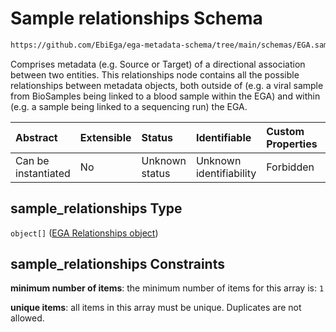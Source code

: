 # Sample relationships Schema

```txt
https://github.com/EbiEga/ega-metadata-schema/tree/main/schemas/EGA.sample.json#/properties/sample_relationships
```

Comprises metadata (e.g. Source or Target) of a directional association between two entities. This relationships node contains all the possible relationships between metadata objects, both outside of (e.g. a viral sample from BioSamples being linked to a blood sample within the EGA) and within (e.g. a sample being linked to a sequencing run) the EGA.

| Abstract            | Extensible | Status         | Identifiable            | Custom Properties | Additional Properties | Access Restrictions | Defined In                                                                   |
| :------------------ | :--------- | :------------- | :---------------------- | :---------------- | :-------------------- | :------------------ | :--------------------------------------------------------------------------- |
| Can be instantiated | No         | Unknown status | Unknown identifiability | Forbidden         | Forbidden             | none                | [EGA.sample.json\*](../../../schemas/EGA.sample.json "open original schema") |

## sample\_relationships Type

`object[]` ([EGA Relationships object](ega-12-definitions-ega-relationships-object.md))

## sample\_relationships Constraints

**minimum number of items**: the minimum number of items for this array is: `1`

**unique items**: all items in this array must be unique. Duplicates are not allowed.
